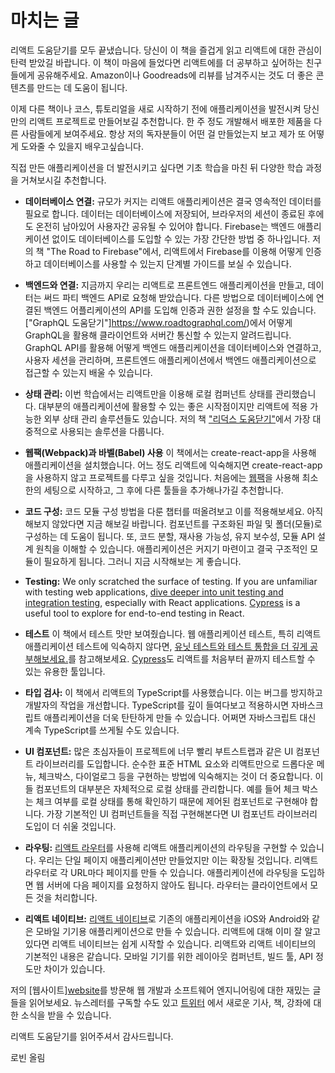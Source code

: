 # 마치는 글

리액트 도움닫기를 모두 끝냈습니다. 당신이 이 책을 즐겁게 읽고 리액트에 대한 관심이 탄력 받았길 바랍니다. 이 책이 마음에 들었다면 리액트에를 더 공부하고 싶어하는 친구들에게 공유해주세요. Amazon이나 Goodreads에 리뷰를 남겨주시는 것도 더 좋은 콘텐츠를 만드는 데 도움이 됩니다.

이제 다른 책이나 코스, 튜토리얼을 새로 시작하기 전에 애플리케이션을 발전시켜 당신만의 리액트 프로젝트로 만들어보길 추천합니다. 한 주 정도 개발해서 배포한 제품을 다른 사람들에게 보여주세요. 항상 저의 독자분들이 어떤 걸 만들었는지 보고 제가 또 어떻게 도와줄 수 있을지 배우고싶습니다.

직접 만든 애플리케이션을 더 발전시키고 싶다면 기초 학습을 마친 뒤 다양한 학습 과정을 거쳐보시길 추천합니다.

- **데이터베이스 연결:** 규모가 커지는 리액트 애플리케이션은 결국 영속적인 데이터를 필요로 합니다. 데이터는 데이터베이스에 저장되어, 브라우저의 세션이 종료된 후에도 온전히 남아있어 사용자간 공유될 수 있어야 합니다. Firebase는 백엔드 애플리케이션 없이도 데이터베이스를 도입할 수 있는 가장 간단한 방법 중 하나입니다. 저의 책 "The Road to Firebase"에서, 리액트에서 Firebase를 이용해 어떻게 인증하고 데이터베이스를 사용할 수 있는지 단계별 가이드를 보실 수 있습니다.

- **백엔드와 연결:** 지금까지 우리는 리액트로 프론트엔드 애플리케이션을 만들고, 데이터는 써드 파티 백엔드 API로 요청해 받았습니다. 다른 방법으로 데이터베이스에 연결된 백엔드 어플리케이션의 API를 도입해 인증과 권한 설정을 할 수도 있습니다. ["GraphQL 도움닫기"]https://www.roadtographql.com/)에서 어떻게 GraphQL을 활용해 클라이언트와 서버간 통신할 수 있는지 알려드립니다. GraphQL API를 활용해 어떻게 백엔드 애플리케이션을 데이터베이스와 연결하고, 사용자 세션을 관리하며, 프론트엔드 애플리케이션에서 백엔드 애플리케이션으로 접근할 수 있는지 배울 수 있습니다.

- **상태 관리:** 이번 학습에서는 리액트만을 이용해 로컬 컴퍼넌트 상태를 관리했습니다. 대부분의 애플리케이션에 활용할 수 있는 좋은 시작점이지만 리액트에 적용 가능한 외부 상태 관리 솔루션들도 있습니다. 저의 책 ["리덕스 도움닫기"](https://www.roadtoredux.com/)에서 가장 대중적으로 사용되는 솔루션을 다룹니다.

- **웹팩(Webpack)과 바벨(Babel) 사용** 이 책에서는 create-react-app을 사용해 애플리케이션을 설치했습니다. 어느 정도 리액트에 익숙해지면 create-react-app을 사용하지 않고 프로젝트를 다루고 싶을 것입니다. 처음에는 [웹팩](https://www.robinwieruch.de/minimal-react-webpack-babel-setup/)을 사용해 최소한의 세팅으로 시작하고, 그 후에 다른 툴들을 추가해나가길 추천합니다.

* **코드 구성:** 코드 모듈 구성 방법을 다룬 챕터를 떠올려보고 이를 적용해보세요. 아직 해보지 않았다면 지금 해보길 바랍니다. 컴포넌트를 구조화된 파일 및 폴더(모듈)로 구성하는 데 도움이 됩니다. 또, 코드 분할, 재사용 가능성, 유지 보수성, 모듈 API 설계 원칙을 이해할 수 있습니다. 애플리케이션은 커지기 마련이고 결국 구조적인 모듈이 필요하게 됩니다. 그러니 지금 시작해보는 게 좋습니다.

* **Testing:** We only scratched the surface of testing. If you are unfamiliar with testing web applications, [dive deeper into unit testing and integration testing](https://www.robinwieruch.de/react-testing-tutorial), especially with React applications. [Cypress](https://www.robinwieruch.de/react-testing-cypress) is a useful tool to explore for end-to-end testing in React.

* **테스트** 이 책에서 테스트 맛만 보여줬습니다. 웹 애플리케이션 테스트, 특히 리액트 애플리케이션 테스트에 익숙하지 않다면, [유닛 테스트와 테스트 통합을 더 깊게 공부해보세요.](https://www.robinwieruch.de/react-testing-tutorial)를 참고해보세요. [Cypress](https://www.robinwieruch.de/react-testing-cypress)도 리액트를 처음부터 끝까지 테스트할 수 있는 유용한 툴입니다.

- **타입 검사:** 이 책에서 리액트의 TypeScript를 사용했습니다. 이는 버그를 방지하고 개발자의 작업을 개선합니다. TypeScript를 깊이 들여다보고 적용하시면 자바스크립트 애플리케이션을 더욱 탄탄하게 만들 수 있습니다. 어쩌면 자바스크립트 대신 계속 TypeScript를 쓰게될 수도 있습니다.

* **UI 컴포넌트:** 많은 초심자들이 프로젝트에 너무 빨리 부트스트랩과 같은 UI 컴포넌트 라이브러리를 도입합니다. 순수한 표준 HTML 요소와 리액트만으로 드롭다운 메뉴, 체크박스, 다이얼로그 등을 구현하는 방법에 익숙해지는 것이 더 중요합니다. 이들 컴포넌트의 대부분은 자체적으로 로컬 상태를 관리합니다. 예를 들어 체크 박스는 체크 여부를 로컬 상태를 통해 확인하기 때문에 제어된 컴포넌트로 구현해야 합니다. 가장 기본적인 UI 컴퍼넌트들을 직접 구현해본다면 UI 컴포넌트 라이브러리 도입이 더 쉬울 것입니다.

* **라우팅:** [리액트 라우터](https://github.com/ReactTraining/react-router)를 사용해 리액트 애플리케이션의 라우팅을 구현할 수 있습니다. 우리는 단일 페이지 애플리케이션만 만들었지만 이는 확장될 것입니다. 리액트 라우터로 각 URL마다 페이지를 만들 수 있습니다. 애플리케이션에 라우팅을 도입하면 웹 서버에 다음 페이지를 요청하지 않아도 됩니다. 라우터는 클라이언트에서 모든 것을 처리합니다.

* **리액트 네이티브:** [리액트 네이티브](https://facebook.github.io/react-native/)로 기존의 애플리케이션을 iOS와 Android와 같은 모바일 기기용 애플리케이션으로 만들 수 있습니다. 리액트에 대해 이미 잘 알고 있다면 리액트 네이티브는 쉽게 시작할 수 있습니다. 리액트와 리액트 네이티브의 기본적인 내용은 같습니다. 모바일 기기를 위한 레이아웃 컴퍼넌트, 빌드 툴, API 정도만 차이가 있습니다.

저의 [웹사이트][website](https://www.robinwieruch.de)를 방문해 웹 개발과 소프트웨어 엔지니어링에 대한 재밌는 글들을 읽어보세요. 뉴스레터를 구독할 수도 있고 [트위터](https://twitter.com/rwieruch) 에서 새로운 기사, 책, 강좌에 대한 소식을 받을 수 있습니다.

리액트 도움닫기를 읽어주셔서 감사드립니다.

로빈 올림
